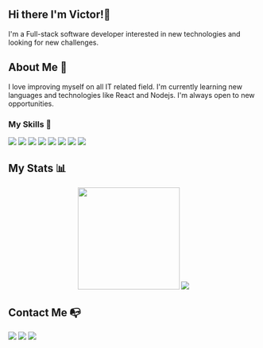 ## Hi there I'm Victor!👋
I'm a Full-stack software developer interested in new technologies and looking for new challenges.
## About Me 📄
I love improving myself on all IT related field. I'm currently learning new languages and technologies like React and Nodejs. I'm always open to new opportunities.
### My Skills 📖
<div>
  <img src = "https://img.shields.io/badge/-HTML5-E34F26?style=flat&logo=html5&logoColor=white">
  <img src = "https://img.shields.io/badge/-CSS3-1572B6?style=flat&logo=css3&logoColor=white">
  <img src="https://img.shields.io/badge/-Sass-cc6699?style=flat&logo=sass&logoColor=ffffff">
  <img src="https://img.shields.io/badge/-Bootstrap-563D7C?style=flat&logo=bootstrap&logoColor=white">
  <img src="https://img.shields.io/badge/-JavaScript-eed718?style=flat&logo=javascript&logoColor=ffffff">
  <img src="https://img.shields.io/badge/Node.js-6DA55F?style=flat&logo=node.js&logoColor=ffffff">
  <img src="https://img.shields.io/badge/express.js-%23404d59.svg?style=flat&logo=express&logoColor=%2361DAFB?style=flat&logo=node.js&logoColor=ffffff">
  <img src="https://badgen.net/badge/icon/git?icon=git&label">
</div>

## My Stats :bar_chart:
<div align=center>
 <img height=205 src="https://github-readme-stats.vercel.app/api?username=chukwuebukaVictor&show_icons=true&theme=city_lights&count_private=true&include_all_commits=true" />
 <img src="https://github-readme-stats.vercel.app/api/top-langs/?username=chukwuebukaVictor&theme=city_lights&langs_count=3" />
</div>

## Contact Me :mailbox_with_no_mail:
<div>
  <a href="https://www.linkedin.com/in/chukwuebuka-ozoede-46616a219"><img src="https://img.shields.io/badge/LinkedIn-0077B5?style=for-the-badge&logo=linkedin&logoColor=white"></a>
  <a href="mailto:chukwuebuka.victor.ozoede@gmail.com/"><img src="https://img.shields.io/badge/Gmail-D14836?style=for-the-badge&logo=gmail&logoColor=white"></a>
  <a href="https://twitter.com/OzoedeVictor"><img src="https://img.shields.io/badge/Twitter-1DA1F2?style=for-the-badge&logo=twitter&logoColor=white"></a>
</div>

<!--
**chukwuebukaVictor/chukwuebukaVictor** is a ✨ _special_ ✨ repository because its `README.md` (this file) appears on your GitHub profile.

Here are some ideas to get you started:

- 🔭 I’m currently working on ...
